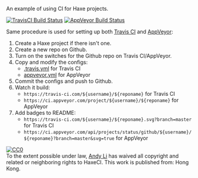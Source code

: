 An example of using CI for Haxe projects.

[![TravisCI Build Status](https://travis-ci.com/andyli/HaxeCI.svg?branch=master)](https://travis-ci.com/andyli/HaxeCI)
[![AppVeyor Build Status](https://ci.appveyor.com/api/projects/status/github/andyli/HaxeCI?branch=master&svg=true)](https://ci.appveyor.com/project/andyli/HaxeCI)

Same procedure is used for setting up both [Travis CI](https://travis-ci.com/) and [AppVeyor](https://www.appveyor.com/):
 1. Create a Haxe project if there isn't one.
 2. Create a new repo on Github.
 3. Turn on the switches for the Github repo on Travis CI/AppVeyor.
 4. Copy and modify the configs:
     * [.travis.yml](.travis.yml) for Travis CI
     * [appveyor.yml](appveyor.yml) for AppVeyor
 5. Commit the configs and push to Github.
 6. Watch it build:
     * `https://travis-ci.com/${username}/${reponame}` for Travis CI
     * `https://ci.appveyor.com/project/${username}/${reponame}` for AppVeyor
 7. Add badges to README:
     * `https://travis-ci.com/${username}/${reponame}.svg?branch=master` for Travis CI
     * `https://ci.appveyor.com/api/projects/status/github/${username}/${reponame}?branch=master&svg=true` for AppVeyor

<p xmlns:dct="http://purl.org/dc/terms/" xmlns:vcard="http://www.w3.org/2001/vcard-rdf/3.0#">
  <a rel="license"
     href="http://creativecommons.org/publicdomain/zero/1.0/">
    <img src="http://i.creativecommons.org/p/zero/1.0/88x31.png" style="border-style: none;" alt="CC0" />
  </a>
  <br />
  To the extent possible under law,
  <a rel="dct:publisher"
     href="http://www.onthewings.net/">
    <span property="dct:title">Andy Li</span></a>
  has waived all copyright and related or neighboring rights to
  <span property="dct:title">HaxeCI</span>.
This work is published from:
<span property="vcard:Country" datatype="dct:ISO3166"
      content="HK" about="https://www.onthewings.net/">
  Hong Kong</span>.
</p>
